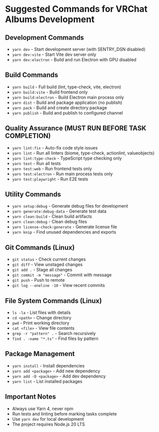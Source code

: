 # Suggested Commands for VRChat Albums Development

## Development Commands
- `yarn dev` - Start development server (with SENTRY_DSN disabled)
- `yarn dev:vite` - Start Vite dev server only
- `yarn dev:electron` - Build and run Electron with GPU disabled

## Build Commands
- `yarn build` - Full build (lint, type-check, vite, electron)
- `yarn build:vite` - Build frontend only
- `yarn build:electron` - Build Electron main process only
- `yarn dist` - Build and package application (no publish)
- `yarn pack` - Build and create directory package
- `yarn publish` - Build and publish to configured channel

## Quality Assurance (MUST RUN BEFORE TASK COMPLETION)
- `yarn lint:fix` - Auto-fix code style issues
- `yarn lint` - Run all linters (biome, type-check, actionlint, valueobjects)
- `yarn lint:type-check` - TypeScript type checking only
- `yarn test` - Run all tests
- `yarn test:web` - Run frontend tests only
- `yarn test:electron` - Run main process tests only
- `yarn test:playwright` - Run E2E tests

## Utility Commands
- `yarn setup:debug` - Generate debug files for development
- `yarn generate:debug-data` - Generate test data
- `yarn clean:build` - Clean build artifacts
- `yarn clean:debug` - Clean debug files
- `yarn license-check:generate` - Generate license file
- `yarn knip` - Find unused dependencies and exports

## Git Commands (Linux)
- `git status` - Check current changes
- `git diff` - View unstaged changes
- `git add .` - Stage all changes
- `git commit -m "message"` - Commit with message
- `git push` - Push to remote
- `git log --oneline -10` - View recent commits

## File System Commands (Linux)
- `ls -la` - List files with details
- `cd <path>` - Change directory
- `pwd` - Print working directory
- `cat <file>` - View file contents
- `grep -r "pattern" .` - Search recursively
- `find . -name "*.ts"` - Find files by pattern

## Package Management
- `yarn install` - Install dependencies
- `yarn add <package>` - Add new dependency
- `yarn add -D <package>` - Add dev dependency
- `yarn list` - List installed packages

## Important Notes
- Always use Yarn 4, never npm
- Run tests and linting before marking tasks complete
- Use `yarn dev` for local development
- The project requires Node.js 20 LTS